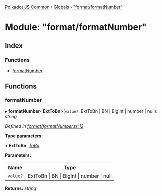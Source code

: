 [Polkadot JS Common](../README.md) › [Globals](../globals.md) › ["format/formatNumber"](_format_formatnumber_.md)

# Module: "format/formatNumber"

## Index

### Functions

* [formatNumber](_format_formatnumber_.md#formatnumber)

## Functions

###  formatNumber

▸ **formatNumber**<**ExtToBn**>(`value?`: ExtToBn | BN | BigInt | number | null): *string*

*Defined in [format/formatNumber.ts:12](https://github.com/polkadot-js/common/blob/adb1c1fe/packages/util/src/format/formatNumber.ts#L12)*

**Type parameters:**

▪ **ExtToBn**: *[ToBn](../interfaces/_types_.tobn.md)*

**Parameters:**

Name | Type |
------ | ------ |
`value?` | ExtToBn &#124; BN &#124; BigInt &#124; number &#124; null |

**Returns:** *string*
